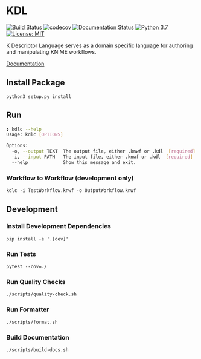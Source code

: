 # KDL 

[![Build Status](https://travis-ci.com/k-descriptor-language/kdl.svg?branch=master)](https://travis-ci.com/k-descriptor-language/kdl)
[![codecov](https://codecov.io/gh/k-descriptor-language/kdl/branch/master/graph/badge.svg)](https://codecov.io/gh/k-descriptor-language/kdl)
[![Documentation Status](https://readthedocs.org/projects/kdl/badge/?version=latest)](https://kdl.readthedocs.io/en/latest/?badge=latest)
[![Python 3.7](https://img.shields.io/badge/python-3.7-blue.svg)](https://www.python.org/downloads/release/python-370/)
[![License: MIT](https://img.shields.io/badge/license-MIT-blue.svg)](https://opensource.org/licenses/MIT)

K Descriptor Language serves as a domain specific language for authoring and manipulating KNIME workflows.

[Documentation](https://kdl.readthedocs.io/en/latest/?badge=latest)

## Install Package
`python3 setup.py install`

## Run

```bash
❯ kdlc --help
Usage: kdlc [OPTIONS]

Options:
  -o, --output TEXT  The output file, either .knwf or .kdl  [required]
  -i, --input PATH   The input file, either .knwf or .kdl  [required]
  --help             Show this message and exit.
```

### Workflow to Workflow (development only) 
`kdlc -i TestWorkflow.knwf -o OutputWorkflow.knwf`

## Development

### Install Development Dependencies
`pip install -e '.[dev]'`

### Run Tests
`pytest --cov=./`

### Run Quality Checks
`./scripts/quality-check.sh`

### Run Formatter
`./scripts/format.sh`

### Build Documentation
`./scripts/build-docs.sh`

